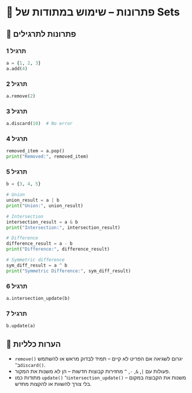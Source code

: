 # 📘 פתרונות – שימוש במתודות של Sets

## 🧪 פתרונות לתרגילים

### תרגיל 1
```python
a = {1, 2, 3}
a.add(4)
```

### תרגיל 2
```python
a.remove(2)
```

### תרגיל 3
```python
a.discard(10)  # No error
```

### תרגיל 4
```python
removed_item = a.pop()
print("Removed:", removed_item)
```

### תרגיל 5
```python
b = {3, 4, 5}

# Union
union_result = a | b
print("Union:", union_result)

# Intersection
intersection_result = a & b
print("Intersection:", intersection_result)

# Difference
difference_result = a - b
print("Difference:", difference_result)

# Symmetric difference
sym_diff_result = a ^ b
print("Symmetric Difference:", sym_diff_result)
```

### תרגיל 6
```python
a.intersection_update(b)
```

### תרגיל 7
```python
b.update(a)
```

## 💬 הערות כלליות

* `remove()` יגרום לשגיאה אם הפריט לא קיים – תמיד לבדוק מראש או להשתמש ב־`discard()`.
* פעולות עם `|`, `&`, `-`, `^` מחזירות קבוצות חדשות – הן לא משנות את המקור.
* מתודות כמו `update()` ו־`intersection_update()` משנות את הקבוצה במקום – בלי צורך להשוות או להקצות מחדש.
